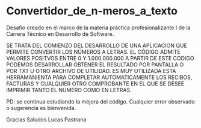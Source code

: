 # Convertidor_de_n-meros_a_texto
Desafío creado en el marco de la materia práctica profesionalizante I de la Carrera Técnico en Desarrollo de Software. 

SE TRATA DEL COMIENZO DEL DESARROLLO DE UNA APLICACION QUE PERMITE CONVERTIR LOS NÚMEROS A LETRAS.
EL CÓDIGO ADMITE VALORES POSITVOS ENTRE 0 Y 1.000.000.000
A PARTIR DE ESTE CODIGO PODEMOS DESARROLLAR OBTENER EL RESULTADO POR PANTALLA O POR TXT U OTRO ARCHIVO DE UTILIDAD.
ES MUY UTILIZADA ESTA HERRAMANIENTA PARA COMPLETAR AUTOMATICAMENTE LOS RECIBOS, FACTURAS Y CUALQUIER OTRO COMPROBANTE EN EL QUE SE DESEE IMPRIMIR TANTO
EL NUMERO COMO EN LETRAS.

PD: se continua estudiando la mejora del código.
Cualquier error observado o sugerencia es bienvenida.

Gracias
Saludos
Lucas Pastrana
